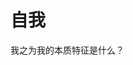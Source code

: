 # 自我

我之为我的本质特征是什么？

<!-- # 「我」是谁

- 三年前的我和现在的我是同一个我吗？ -岁月变迁，身体和想法都在改变，如何敢说三年前的我和现在的我是同一个我呢？

- 血肉苦弱，机械飞升。 倘若我的身体都被换成了机械，我还是我吗？

  - 如果不是，为什么呢？
  - 身体逐渐机械化的过程，哪一个瞬间我便不再是我了？

- 如果给你一次穿越的机会，你是否愿意带着记忆回去？

  - 愿意。 你所有的美好记忆，都是彼时的你对周遭所处世界的认知，而此时的你再度面临同样的场景，还会产生同样的感情吗？
  - 不愿意，那你真的穿越了吗？又或者穿越过去的那个人真的是你吗？

- 10 年后的你女儿穿越回来，你认她吗？

  - 如果 10 年后女儿跟现在的女儿只能存在一个，你选哪一个呢？
  - 既然都是你的女儿，你为什么做出这个选择？

- 如果一个人突遭巨变，性情大变，这个人于你而言，是否还存在？

- 如果我复制了另一个自己，其中一个我， 杀了另一个我
  - 到底谁杀了我，而我又杀了谁？
- 远程传送，在地点 A，将你打碎成原子，地点 B 重新组装

  - 你还是你吗？

- 夺舍
  - 到底谁抢了谁

”二狗， 你是谁？“
”我就是我， 我就是我的身体我的大脑我的灵魂“

其实也就是在探讨，组成”我“的充要条件是什么，也就是说，构成我之为我的本质特征是什么？

事实上你所能罗列的所有条件，都只是构成”我“的偶然特征

“我是谁？我就是我，我就是我的身体，我的大脑，我的灵魂。我是我老婆小黄的老公，我是我老妈翠花的儿子，我就是暴风天降生的老张家的三世子，曹县张家村村头二号小卖部的合法继承人，小芳和翠花的英勇守护者，88 个高大手办的持有者。视频频道大问题榜一大哥，1200 枚硬币的法定所有人。”

平时的时候就学习过。那就是物质决定意识，物质是第一性的，意识是物质世界长期发展的产物，是人脑的机能，是物质世界的主观印象，对不对？

哲学上，这个问题被称为”自我同一性。“

### 物理连续性

- 我就是我的身体？ 也就是说在物理构造方面保证连续性，我就是我
- 沉睡 70 年的美队苏醒过来还是美队

但

- 更换义肢。
  你不会认为你便不再是你，因为关键性的东西没有被改变。
  那么？ 什么是你的关键呢？

阿丽塔 大脑和中枢神经是原装的 你就还是你。

如果你在物理上不连续了， 你就不再是你了吗？

如果你的身体被逐步全部替换成机械，你还会是你吗？

在这个过程中，到底是哪一步之后，你便不再是你了？

细胞本身就会更新

物理连续说，需要给出明确答复，到底是哪一步的更换让你不再是你

**忒休斯之船**

贾玲减肥前后是一个人吗？ 给人的印象是不是变了，那她还是贾玲吗？

### 精神连续性

想法、记忆、偏好保持一致
我喜欢莫扎特
熟读《纯粹理性批判》
小时候被马踢了，长大喜欢马尾辫的女孩

如果我失忆了，我还是我吗

给你当皇帝的机会，代价是失忆。你愿意吗

同样，如果你的偏好都变了，你还是你吗

比如你不再喜欢双马尾，开始喜欢男孩子

心里连续性是我之为我，也是他只为他

老婆和女儿意识互换，你觉着她是女儿还是老婆？

如果出现了两个一模一样的你，所有的记忆都一样，而你又突然得了癌症，你愿意让他替你爱你老婆吗？

按照心理连续说，你们的记忆、偏好、爱好、性格、习惯等等，都保持一致，谁活着都是你活

并不重要?

- 如果得知必死，你是否愿意克隆一个自己，让他代替你存于这个世界

"我是以我的意志为主体，我的躯体为载体，我的共生物为附庸，我观测到的世界中其他不具备自我意志的万物的集合。"

“我是我存在这个世界所有联系的总和”

“一个人不能两次踏进同一条船”

细胞在代谢 思想在变化

时间杀了我，我杀了曾经的自己

::: warning 警告
一个 github 项目，经过无数版本的迭代，功能或有修改或完善，最终的成品与当初初始化的版本已然相差甚远。

那么这个项目，到底是什么？

是否能理解，我是谁这个问题，只有等我死亡的那一刻，世界与我的联系戛然而止的那一刻，时间的刻刀终于从我的身上移开的那一刻，“我”这个概念才真正能盖棺定论。
:::

从降生到残骸， 迎风而来。

色受想行识

我即自主选择权

偶然特征组成了我，我没有必然特征。 我是偶发性的集合

问题的本质是你是否认识了自己，高尚的或龌龊的

“我之为我，是面对各种情况下，选择是的概率，是一个很高维的向量，只要维度足够高，就能区分世界上过去现在和未来的每一个人” 大数据和神经网络。

联系和发展看待这个问题，少量的变化不会导致我编程另一个人，大量的变化会让别人认为我换了一个人。

细胞时刻在突变，但少量的突变于我不会有影响，肿瘤会跟我抢夺这句身体

、

---

2024-11-12
某天夜里梦到小学第一篇作文，”我“，当我再次拿起这个题目，我想我会如是写到
- 我是此刻的我

- 我首先是我

- 我要如何向一个外星人介绍我是谁 -->
